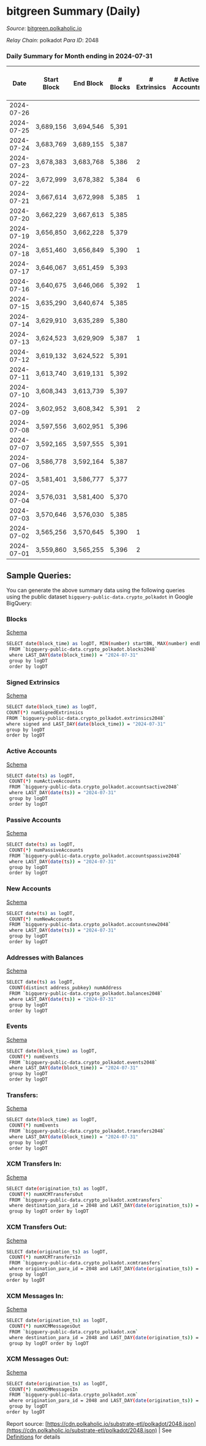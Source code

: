 # bitgreen Summary (Daily)

_Source_: [bitgreen.polkaholic.io](https://bitgreen.polkaholic.io)

*Relay Chain*: polkadot
*Para ID*: 2048



### Daily Summary for Month ending in 2024-07-31


| Date    | Start Block | End Block | # Blocks | # Extrinsics | # Active Accounts | # Passive Accounts | # New Accounts | # Addresses | # Events  | # Transfers ($USD) | # XCM Transfers In ($USD) | # XCM Transfers Out ($USD) | # XCM In | # XCM Out | Issues |
|---------|-------------|-----------|----------|--------------|-------------------|--------------------|----------------|-------------|-----------|--------------------|---------------------------|----------------------------|----------|-----------|--------|
| 2024-07-26 |  |  |  |  |  |  |  |  |  |   |   |   |  |  |  |
| 2024-07-25 | 3,689,156 | 3,694,546 | 5,391 |  |  |  |  | 1,800 | 231,783 |   |   |   |  |  |  |
| 2024-07-24 | 3,683,769 | 3,689,155 | 5,387 |  |  |  |  | 1,800 | 231,521 |   |   |   |  |  |  |
| 2024-07-23 | 3,678,383 | 3,683,768 | 5,386 | 2 |  |  |  | 1,800 | 233,014 |   |   |   |  |  |  |
| 2024-07-22 | 3,672,999 | 3,678,382 | 5,384 | 6 |  |  |  | 1,800 | 227,908 |   |   |   |  |  |  |
| 2024-07-21 | 3,667,614 | 3,672,998 | 5,385 | 1 |  |  |  | 1,800 | 225,830 |   |   |   |  |  |  |
| 2024-07-20 | 3,662,229 | 3,667,613 | 5,385 |  |  |  |  | 1,800 | 224,295 |   |   |   |  |  |  |
| 2024-07-19 | 3,656,850 | 3,662,228 | 5,379 |  |  |  |  | 1,800 | 223,931 |   |   |   |  |  |  |
| 2024-07-18 | 3,651,460 | 3,656,849 | 5,390 | 1 |  |  |  | 1,800 | 224,526 |   |   |   |  |  |  |
| 2024-07-17 | 3,646,067 | 3,651,459 | 5,393 |  |  |  |  | 1,800 | 224,697 |   |   |   |  |  |  |
| 2024-07-16 | 3,640,675 | 3,646,066 | 5,392 | 1 |  |  |  | 1,800 | 223,262 |   |   |   |  |  |  |
| 2024-07-15 | 3,635,290 | 3,640,674 | 5,385 |  |  |  |  | 1,800 | 222,477 |   |   |   |  |  |  |
| 2024-07-14 | 3,629,910 | 3,635,289 | 5,380 |  |  |  |  | 1,800 | 222,207 |   |   |   |  |  |  |
| 2024-07-13 | 3,624,523 | 3,629,909 | 5,387 | 1 |  |  |  | 1,800 | 223,731 |   |   |   |  |  |  |
| 2024-07-12 | 3,619,132 | 3,624,522 | 5,391 |  |  |  |  | 1,800 | 224,575 |   |   |   |  |  |  |
| 2024-07-11 | 3,613,740 | 3,619,131 | 5,392 |  |  |  |  | 1,800 | 224,615 |   |   |   |  |  |  |
| 2024-07-10 | 3,608,343 | 3,613,739 | 5,397 |  |  |  |  | 1,800 | 224,859 |   |   |   |  |  |  |
| 2024-07-09 | 3,602,952 | 3,608,342 | 5,391 | 2 |  |  |  |  | 222,838 |   |   |   |  |  |  |
| 2024-07-08 | 3,597,556 | 3,602,951 | 5,396 |  |  |  |  |  | 222,999 |   |   |   |  |  |  |
| 2024-07-07 | 3,592,165 | 3,597,555 | 5,391 |  |  |  |  |  | 222,765 |   |   |   |  |  |  |
| 2024-07-06 | 3,586,778 | 3,592,164 | 5,387 |  |  |  |  |  | 222,585 |   |   |   |  |  |  |
| 2024-07-05 | 3,581,401 | 3,586,777 | 5,377 |  |  |  |  |  | 222,117 |   |   |   |  |  |  |
| 2024-07-04 | 3,576,031 | 3,581,400 | 5,370 |  |  |  |  |  | 221,727 |   |   |   |  |  |  |
| 2024-07-03 | 3,570,646 | 3,576,030 | 5,385 |  |  |  |  |  | 222,495 |   |   |   |  |  |  |
| 2024-07-02 | 3,565,256 | 3,570,645 | 5,390 | 1 |  |  |  |  | 221,413 |   |   |   |  |  |  |
| 2024-07-01 | 3,559,860 | 3,565,255 | 5,396 | 2 |  |  |  |  | 222,339 |   |   |   |  |  |  |

## Sample Queries:
You can generate the above summary data using the following queries using the public dataset `bigquery-public-data.crypto_polkadot` in Google BigQuery:


### Blocks 

[Schema](https://github.com/colorfulnotion/substrate-etl/blob/main/schema/blocks.json)

```bash
SELECT date(block_time) as logDT, MIN(number) startBN, MAX(number) endBN, COUNT(*) numBlocks 
 FROM `bigquery-public-data.crypto_polkadot.blocks2048`  
 where LAST_DAY(date(block_time)) = "2024-07-31" 
 group by logDT 
 order by logDT
```

### Signed Extrinsics 

[Schema](https://github.com/colorfulnotion/substrate-etl/blob/main/schema/extrinsics.json)

```bash
SELECT date(block_time) as logDT, 
COUNT(*) numSignedExtrinsics 
FROM `bigquery-public-data.crypto_polkadot.extrinsics2048`  
where signed and LAST_DAY(date(block_time)) = "2024-07-31" 
group by logDT 
order by logDT
```

### Active Accounts 

[Schema](https://github.com/colorfulnotion/substrate-etl/blob/main/schema/accountsactive.json)

```bash
SELECT date(ts) as logDT, 
 COUNT(*) numActiveAccounts 
 FROM `bigquery-public-data.crypto_polkadot.accountsactive2048` 
 where LAST_DAY(date(ts)) = "2024-07-31" 
 group by logDT 
 order by logDT
```

### Passive Accounts 

[Schema](https://github.com/colorfulnotion/substrate-etl/blob/main/schema/accountspassive.json)

```bash
SELECT date(ts) as logDT, 
 COUNT(*) numPassiveAccounts 
 FROM `bigquery-public-data.crypto_polkadot.accountspassive2048` 
 where LAST_DAY(date(ts)) = "2024-07-31" 
 group by logDT 
 order by logDT
```

### New Accounts 

[Schema](https://github.com/colorfulnotion/substrate-etl/blob/main/schema/accountsnew.json)

```bash
SELECT date(ts) as logDT, 
 COUNT(*) numNewAccounts 
 FROM `bigquery-public-data.crypto_polkadot.accountsnew2048` 
 where LAST_DAY(date(ts)) = "2024-07-31" 
 group by logDT
 order by logDT
```

### Addresses with Balances 

[Schema](https://github.com/colorfulnotion/substrate-etl/blob/main/schema/balances.json)

```bash
SELECT date(ts) as logDT,
 COUNT(distinct address_pubkey) numAddress 
 FROM `bigquery-public-data.crypto_polkadot.balances2048` 
 where LAST_DAY(date(ts)) = "2024-07-31" 
 group by logDT 
 order by logDT
```

### Events 

[Schema](https://github.com/colorfulnotion/substrate-etl/blob/main/schema/events.json)

```bash
SELECT date(block_time) as logDT, 
 COUNT(*) numEvents 
 FROM `bigquery-public-data.crypto_polkadot.events2048` 
 where LAST_DAY(date(block_time)) = "2024-07-31" 
 group by logDT 
 order by logDT
```

### Transfers:

[Schema](https://github.com/colorfulnotion/substrate-etl/blob/main/schema/transfers.json)

```bash
SELECT date(block_time) as logDT, 
 COUNT(*) numEvents 
 FROM `bigquery-public-data.crypto_polkadot.transfers2048` 
 where LAST_DAY(date(block_time)) = "2024-07-31" 
 group by logDT 
 order by logDT
```

### XCM Transfers In: 

[Schema](https://github.com/colorfulnotion/substrate-etl/blob/main/schema/xcmtransfers.json)

```bash
SELECT date(origination_ts) as logDT, 
 COUNT(*) numXCMTransfersOut 
 FROM `bigquery-public-data.crypto_polkadot.xcmtransfers` 
 where destination_para_id = 2048 and LAST_DAY(date(origination_ts)) = "2024-07-31" 
 group by logDT order by logDT
```

### XCM Transfers Out: 

[Schema](https://github.com/colorfulnotion/substrate-etl/blob/main/schema/xcmtransfers.json)

```bash
SELECT date(origination_ts) as logDT, 
 COUNT(*) numXCMTransfersIn 
 FROM `bigquery-public-data.crypto_polkadot.xcmtransfers` 
 where origination_para_id = 2048 and LAST_DAY(date(origination_ts)) = "2024-07-31" 
 group by logDT 
order by logDT
```

### XCM Messages In: 

[Schema](https://github.com/colorfulnotion/substrate-etl/blob/main/schema/xcm.json)

```bash
SELECT date(origination_ts) as logDT, 
 COUNT(*) numXCMMessagesOut 
 FROM `bigquery-public-data.crypto_polkadot.xcm` 
 where destination_para_id = 2048 and LAST_DAY(date(origination_ts)) = "2024-07-31" 
 group by logDT order by logDT
```

### XCM Messages Out: 

[Schema](https://github.com/colorfulnotion/substrate-etl/blob/main/schema/xcm.json)

```bash
SELECT date(origination_ts) as logDT, 
 COUNT(*) numXCMMessagesIn 
 FROM `bigquery-public-data.crypto_polkadot.xcm` 
 where origination_para_id = 2048 and LAST_DAY(date(origination_ts)) = "2024-07-31" 
 group by logDT 
order by logDT
```


Report source: [https://cdn.polkaholic.io/substrate-etl/polkadot/2048.json](https://cdn.polkaholic.io/substrate-etl/polkadot/2048.json) | See [Definitions](/DEFINITIONS.md) for details
